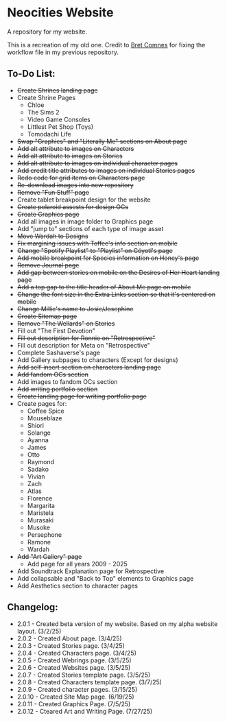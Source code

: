 # Neocities Website

A repository for my website.

This is a recreation of my old one. Credit to [Bret Comnes](https://github.com/bcomnes) for fixing the workflow file in my previous repository.

## To-Do List:

+ ~~Create Shrines landing page~~
+ Create Shrine Pages
  + Chloe
  + The Sims 2
  + Video Game Consoles
  + Littlest Pet Shop (Toys)
  + Tomodachi Life
+ ~~Swap "Graphics" and "Literally Me" sections on About page~~
+ ~~Add alt attribute to images on Characters~~
+ ~~Add alt attribute to images on Stories~~
+ ~~Add alt attribute to images on individual character pages~~
+ ~~Add credit title attributes to images on individual Stories pages~~
+ ~~Redo code for grid items on Characters page~~
+ ~~Re-download images into new repository~~
+ ~~Remove "Fun Stuff" page~~
+ Create tablet breakpoint design for the website
+ ~~Create polaroid assests for design OCs~~
+ ~~Create Graphics page~~
 + Add all images in image folder to Graphics page
 + Add "jump to" sections of each type of image asset
+ ~~Move Wardah to Designs~~
+ ~~Fix margining issues with Toffee's info section on mobile~~
+ ~~Change "Spotify Playlist" to "Playlist" on Cóyotl's page~~
+ ~~Add mobile breakpoint for Species information on Honey's page~~
+ ~~Remove Journal page~~
+ ~~Add gap between stories on mobile on the Desires of Her Heart landing page~~
+ ~~Add a top gap to the title header of About Me page on mobile~~
+ ~~Change the font size in the Extra Links section so that it's centered on mobile~~
+ ~~Change Millie's name to Josie/Josephine~~
+ ~~Create Sitemap page~~
+ ~~Remove "The Wellards" on Stories~~
+ Fill out "The First Devotion"
+ ~~Fill out description for Ronnie on "Retrospective"~~
+ Fill out description for Meta on "Retrospective"
+ Complete Sashaverse's page
+ Add Gallery subpages to characters (Except for designs)
+ ~~Add self-insert section on characters landing page~~
+ ~~Add fandom OCs section~~
+ Add images to fandom OCs section
+ ~~Add writing portfolio section~~
+ ~~Create landing page for writing portfolio page~~
+ Create pages for:
  + Coffee Spice
  + Mouseblaze
  + Shiori
  + Solange
  + Ayanna
  + James
  + Otto
  + Raymond
  + Sadako
  + Vivian
  + Zach
  + Atlas
  + Florence
  + Margarita
  + Maristela
  + Murasaki
  + Musoke
  + Persephone
  + Ramone
  + Wardah
+ ~~Add "Art Gallery" page~~
  + Add page for all years 2009 - 2025
+ Add Soundtrack Explanation page for Retrospective
+ Add collapsable and "Back to Top" elements to Graphics page
+ Add Aesthetics section to character pages

## Changelog:

+ 2.0.1 - Created beta version of my website. Based on my alpha website layout. (3/2/25)
+ 2.0.2 - Created About page. (3/4/25)
+ 2.0.3 - Created Stories page. (3/4/25)
+ 2.0.4 - Created Characters page. (3/4/25)
+ 2.0.5 - Created Webrings page. (3/5/25)
+ 2.0.6 - Created Websites page. (3/5/25)
+ 2.0.7 - Created Stories template page. (3/5/25)
+ 2.0.8 - Created Characters template page. (3/7/25)
+ 2.0.9 - Created character pages. (3/15/25)
+ 2.0.10 - Created Site Map page. (6/19/25)
+ 2.0.11 - Created Graphics Page. (7/5/25)
+ 2.0.12 - Cteared Art and Writing Page. (7/27/25)

